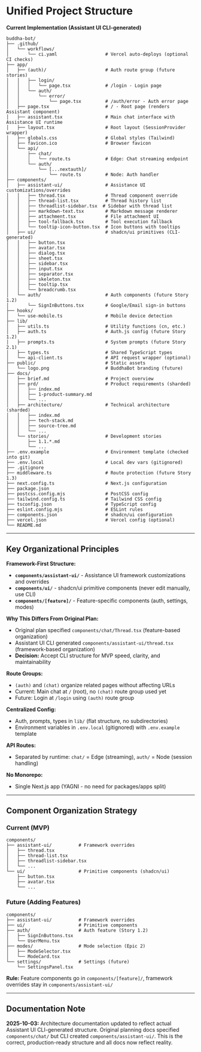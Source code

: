 # Unified Project Structure

**Current Implementation (Assistant UI CLI-generated)**

```
buddha-bot/
├── .github/
│   └── workflows/
│       └── ci.yaml                  # Vercel auto-deploys (optional CI checks)
├── app/
│   ├── (auth)/                      # Auth route group (future stories)
│   │   ├── login/
│   │   │   └── page.tsx             # /login - Login page
│   │   └── auth/
│   │       └── error/
│   │           └── page.tsx         # /auth/error - Auth error page
│   ├── page.tsx                     # / - Root page (renders Assistant component)
│   ├── assistant.tsx                # Main chat interface with Assistance UI runtime
│   ├── layout.tsx                   # Root layout (SessionProvider wrapper)
│   ├── globals.css                  # Global styles (Tailwind)
│   ├── favicon.ico                  # Browser favicon
│   └── api/
│       ├── chat/
│       │   └── route.ts             # Edge: Chat streaming endpoint
│       └── auth/
│           └── [...nextauth]/
│               └── route.ts         # Node: Auth handler
├── components/
│   ├── assistant-ui/                # Assistance UI customizations/overrides
│   │   ├── thread.tsx               # Thread component override
│   │   ├── thread-list.tsx          # Thread history list
│   │   ├── threadlist-sidebar.tsx  # Sidebar with thread list
│   │   ├── markdown-text.tsx        # Markdown message renderer
│   │   ├── attachment.tsx           # File attachment UI
│   │   ├── tool-fallback.tsx        # Tool execution fallback
│   │   └── tooltip-icon-button.tsx  # Icon buttons with tooltips
│   ├── ui/                          # shadcn/ui primitives (CLI-generated)
│   │   ├── button.tsx
│   │   ├── avatar.tsx
│   │   ├── dialog.tsx
│   │   ├── sheet.tsx
│   │   ├── sidebar.tsx
│   │   ├── input.tsx
│   │   ├── separator.tsx
│   │   ├── skeleton.tsx
│   │   ├── tooltip.tsx
│   │   └── breadcrumb.tsx
│   └── auth/                        # Auth components (future Story 1.2)
│       └── SignInButtons.tsx        # Google/Email sign-in buttons
├── hooks/
│   └── use-mobile.ts                # Mobile device detection
├── lib/
│   ├── utils.ts                     # Utility functions (cn, etc.)
│   ├── auth.ts                      # Auth.js config (future Story 1.2)
│   ├── prompts.ts                   # System prompts (future Story 2.1)
│   ├── types.ts                     # Shared TypeScript types
│   └── api-client.ts                # API request wrapper (optional)
├── public/                          # Static assets
│   └── logo.png                     # BuddhaBot branding (future)
├── docs/
│   ├── brief.md                     # Project overview
│   ├── prd/                         # Product requirements (sharded)
│   │   ├── index.md
│   │   ├── 1-product-summary.md
│   │   └── ...
│   ├── architecture/                # Technical architecture (sharded)
│   │   ├── index.md
│   │   ├── tech-stack.md
│   │   ├── source-tree.md
│   │   └── ...
│   └── stories/                     # Development stories
│       ├── 1.1.*.md
│       └── ...
├── .env.example                     # Environment template (checked into git)
├── .env.local                       # Local dev vars (gitignored)
├── .gitignore
├── middleware.ts                    # Route protection (future Story 1.3)
├── next.config.ts                   # Next.js configuration
├── package.json
├── postcss.config.mjs               # PostCSS config
├── tailwind.config.ts               # Tailwind CSS config
├── tsconfig.json                    # TypeScript config
├── eslint.config.mjs                # ESLint rules
├── components.json                  # shadcn/ui configuration
├── vercel.json                      # Vercel config (optional)
└── README.md
```

---

## Key Organizational Principles

**Framework-First Structure:**
- **`components/assistant-ui/`** - Assistance UI framework customizations and overrides
- **`components/ui/`** - shadcn/ui primitive components (never edit manually, use CLI)
- **`components/[feature]/`** - Feature-specific components (auth, settings, modes)

**Why This Differs From Original Plan:**
- Original plan specified `components/chat/Thread.tsx` (feature-based organization)
- Assistant UI CLI generated `components/assistant-ui/thread.tsx` (framework-based organization)
- **Decision:** Accept CLI structure for MVP speed, clarity, and maintainability

**Route Groups:**
- `(auth)` and `(chat)` organize related pages without affecting URLs
- Current: Main chat at `/` (root), no `(chat)` route group used yet
- Future: Login at `/login` using `(auth)` route group

**Centralized Config:**
- Auth, prompts, types in `lib/` (flat structure, no subdirectories)
- Environment variables in `.env.local` (gitignored) with `.env.example` template

**API Routes:**
- Separated by runtime: `chat/` = Edge (streaming), `auth/` = Node (session handling)

**No Monorepo:**
- Single Next.js app (YAGNI - no need for packages/apps split)

---

## Component Organization Strategy

### Current (MVP)

```
components/
├── assistant-ui/          # Framework overrides
│   ├── thread.tsx
│   ├── thread-list.tsx
│   ├── threadlist-sidebar.tsx
│   └── ...
└── ui/                    # Primitive components (shadcn/ui)
    ├── button.tsx
    ├── avatar.tsx
    └── ...
```

### Future (Adding Features)

```
components/
├── assistant-ui/          # Framework overrides
├── ui/                    # Primitive components
├── auth/                  # Auth feature (Story 1.2)
│   ├── SignInButtons.tsx
│   └── UserMenu.tsx
├── modes/                 # Mode selection (Epic 2)
│   ├── ModeSelector.tsx
│   └── ModeCard.tsx
└── settings/              # Settings (future)
    └── SettingsPanel.tsx
```

**Rule:** Feature components go in `components/[feature]/`, framework overrides stay in `components/assistant-ui/`

---

## Documentation Note

**2025-10-03:** Architecture documentation updated to reflect actual Assistant UI CLI-generated structure. Original planning docs specified `components/chat/` but CLI created `components/assistant-ui/`. This is the correct, production-ready structure and all docs now reflect reality.
